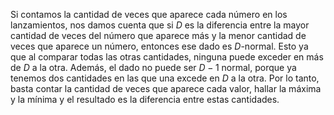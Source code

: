 Si contamos la cantidad de veces que aparece cada número en los lanzamientos, nos damos cuenta que si $D$ es la diferencia entre la mayor cantidad de veces del número que aparece más y la menor cantidad de veces que aparece un número, entonces ese dado es $D$-normal. Esto ya que al comparar todas las otras cantidades, ninguna puede exceder en más de $D$ a la otra. Además, el dado no puede ser $D-1$ normal, porque ya tenemos dos cantidades en las que una excede en $D$ a la otra. Por lo tanto, basta contar la cantidad de veces que aparece cada valor, hallar la máxima y la mínima y el resultado es la diferencia entre estas cantidades.